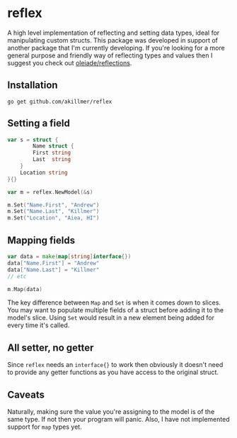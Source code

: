 # reflex

A high level implementation of reflecting and setting data types, ideal for manipulating custom structs. This package was developed in support of another package that I'm currently developing. If you're looking for a more general purpose and friendly way of reflecting types and values then I suggest you check out [oleiade/reflections](https://github.com/oleiade/reflections).

## Installation
`go get github.com/akillmer/reflex`

## Setting a field
```go
var s = struct {
        Name struct {
        First string
        Last  string
    }
    Location string
}{}

var m = reflex.NewModel(&s)

m.Set("Name.First", "Andrew")
m.Set("Name.Last", "Killmer")
m.Set("Location", "Aiea, HI")
```

## Mapping fields
```go
var data = make(map[string]interface{})
data["Name.First"] = "Andrew"
data["Name.Last"] = "Killmer"
// etc

m.Map(data)
```

The key difference between `Map` and `Set` is when it comes down to slices. You may want to populate multiple fields of a struct before adding it to the model's slice. Using `Set` would result in a new element being added for every time it's called.

## All setter, no getter
Since `reflex` needs an `interface{}` to work then obviously it doesn't need to provide any getter functions as you have access to the original struct. 

## Caveats
Naturally, making sure the value you're assigning to the model is of the same type. If not then your program will panic. Also, I have not implemented support for `map` types yet.
